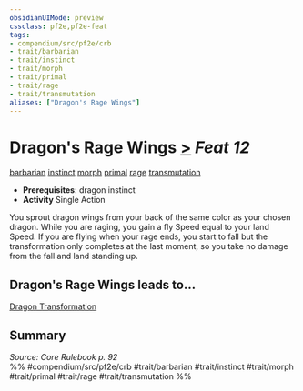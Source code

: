 ```yaml
---
obsidianUIMode: preview
cssclass: pf2e,pf2e-feat
tags:
- compendium/src/pf2e/crb
- trait/barbarian
- trait/instinct
- trait/morph
- trait/primal
- trait/rage
- trait/transmutation
aliases: ["Dragon's Rage Wings"]
---
```

# Dragon's Rage Wings  [>](../../rules/core-rulebook/chapter-9-playing-the-game.md#Actions "Single Action") *Feat 12*  
[barbarian](../../rules/traits/barbarian.md)  [instinct](../../rules/traits/instinct.md)  [morph](../../rules/traits/morph.md)  [primal](../../rules/traits/primal.md)  [rage](../../rules/traits/rage.md)  [transmutation](../../rules/traits/transmutation.md)  

- **Prerequisites**: dragon instinct
- **Activity** Single Action

You sprout dragon wings from your back of the same color as your chosen dragon. While you are raging, you gain a fly Speed equal to your land Speed. If you are flying when your rage ends, you start to fall but the transformation only completes at the last moment, so you take no damage from the fall and land standing up.

## Dragon's Rage Wings leads to...

[Dragon Transformation](dragon-transformation.md)

## Summary

*Source: Core Rulebook p. 92*  
%% #compendium/src/pf2e/crb #trait/barbarian #trait/instinct #trait/morph #trait/primal #trait/rage #trait/transmutation %%